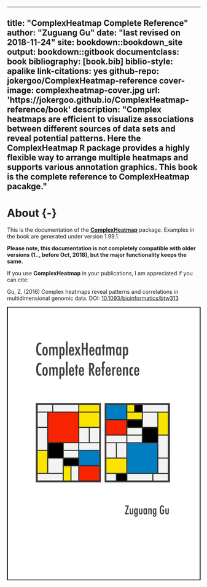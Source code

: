 
--- 
title: "ComplexHeatmap Complete Reference"
author: "Zuguang Gu"
date: "last revised on 2018-11-24"
site: bookdown::bookdown_site
output: bookdown::gitbook
documentclass: book
bibliography: [book.bib]
biblio-style: apalike
link-citations: yes
github-repo: jokergoo/ComplexHeatmap-reference
cover-image: complexheatmap-cover.jpg
url: 'https\://jokergoo.github.io/ComplexHeatmap-reference/book'
description: "Complex heatmaps are efficient to visualize associations between different sources of data sets and reveal potential patterns. Here the ComplexHeatmap R package provides a highly flexible way to arrange multiple heatmaps and supports various annotation graphics. This book is the complete reference to ComplexHeatmap pacakge."
---

# About {-}

This is the documentation of the
[**ComplexHeatmap**](http://bioconductor.org/packages/ComplexHeatmap/) package. Examples in the book
are generated under version 1.99.1.

**Please note, this documentation is not completely compatible with older versions (1.*.*, before
Oct, 2018), but the major functionality keeps the same.**

If you use **ComplexHeatmap** in your publications, I am appreciated if you can cite:

Gu, Z. (2016) Complex heatmaps reveal patterns and correlations in multidimensional genomic data.
DOI: [10.1093/bioinformatics/btw313](https://doi.org/10.1093/bioinformatics/btw313)


<img src="complexheatmap-cover.jpg" style="width:500px;border:2px solid black;" />
